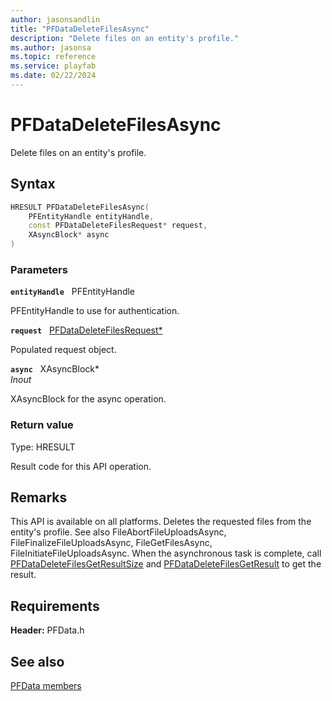 ```yaml
---
author: jasonsandlin
title: "PFDataDeleteFilesAsync"
description: "Delete files on an entity's profile."
ms.author: jasonsa
ms.topic: reference
ms.service: playfab
ms.date: 02/22/2024
---
```


# PFDataDeleteFilesAsync  

Delete files on an entity's profile.  

## Syntax  
  
```cpp
HRESULT PFDataDeleteFilesAsync(  
    PFEntityHandle entityHandle,  
    const PFDataDeleteFilesRequest* request,  
    XAsyncBlock* async  
)  
```  
  
### Parameters  
  
**`entityHandle`** &nbsp; PFEntityHandle  
  
PFEntityHandle to use for authentication.  
  
**`request`** &nbsp; [PFDataDeleteFilesRequest*](../../pfdatatypes/structs/pfdatadeletefilesrequest.md)  
  
Populated request object.  
  
**`async`** &nbsp; XAsyncBlock*  
*_Inout_*  
  
XAsyncBlock for the async operation.  
  
  
### Return value
Type: HRESULT
  
Result code for this API operation.
  
## Remarks  
  
This API is available on all platforms. Deletes the requested files from the entity's profile. See also FileAbortFileUploadsAsync, FileFinalizeFileUploadsAsync, FileGetFilesAsync, FileInitiateFileUploadsAsync. When the asynchronous task is complete, call [PFDataDeleteFilesGetResultSize](pfdatadeletefilesgetresultsize.md) and [PFDataDeleteFilesGetResult](pfdatadeletefilesgetresult.md) to get the result.
  
## Requirements  
  
**Header:** PFData.h
  
## See also  
[PFData members](../pfdata_members.md)  

  
  
